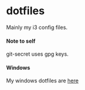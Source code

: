 # dotfiles

Mainly my i3 config files.

#### Note to self
git-secret uses gpg keys.

#### Windows
My windows dotfiles are [here](https://github.com/desertSniper87/win-dotfiles)
